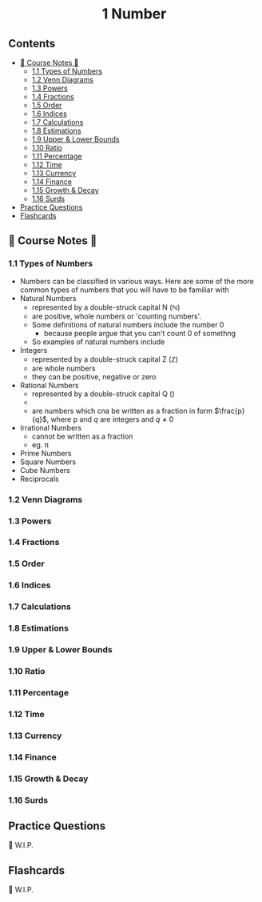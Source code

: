<h1 align="center">1 Number</h1>

## Contents
- [📖 Course Notes 📖](#CourseNotes)
  - [1.1 Types of Numbers](#1.1TypesofNumbers)
  - [1.2 Venn Diagrams](#1.2VennDiagrams)
  - [1.3 Powers](#1.3Powers)
  - [1.4 Fractions](#1.4Fractions)
  - [1.5 Order](#1.5Order)
  - [1.6 Indices](#1.6Indices)
  - [1.7 Calculations](#1.7Calculations)
  - [1.8 Estimations](#1.8Estimations)
  - [1.9 Upper & Lower Bounds](#1.9Upper&LowerBounds)
  - [1.10 Ratio](#1.10Ratio)
  - [1.11 Percentage](#1.11Percentage)
  - [1.12 Time](#1.12Time)
  - [1.13 Currency](#1.13Currency)
  - [1.14 Finance](#1.14Finance)
  - [1.15 Growth & Decay](#1.15Growth&Decay)
  - [1.16 Surds](#1.16Surds)
- [Practice Questions](#PracticeQuestions)
- [Flashcards](#Flashcards)

<a name="CourseNotes"></a>
## 📖 Course Notes 📖
<a name="1.1TypesofNumbers"></a>
### 1.1 Types of Numbers
* Numbers can be classified in various ways. Here are some of the more common types of numbers that you will have to be familiar with
* Natural Numbers
    * represented by a double-struck capital N (ℕ)
    * are positive, whole numbers or 'counting numbers'.
    * Some definitions of natural numbers include the number 0
        * because people argue that you can't count 0 of somethng
    * So examples of natural numbers include 
* Integers
    * represented by a double-struck capital Z (ℤ)
    * are whole numbers
    * they can be positive, negative or zero
* Rational Numbers
    * represented by a double-struck capital Q ()
    * 
    * are numbers which cna be written as a fraction in form $\frac{p}{q}$, where p and $q$ are integers and $q\neq0$
* Irrational Numbers
    * cannot be written as a fraction
    * eg. π
* Prime Numbers
* Square Numbers
* Cube Numbers
* Reciprocals

<a name="1.2VennDiagrams"></a>
### 1.2 Venn Diagrams


<a name="1.3Powers"></a>
### 1.3 Powers


<a name="1.4Fractions"></a>
### 1.4 Fractions



<a name="1.5Order"></a>
### 1.5 Order


<a name="1.6Indices"></a>
### 1.6 Indices


<a name="1.7Calculations"></a>
### 1.7 Calculations


<a name="1.8Estimations"></a>
### 1.8 Estimations

<a name="1.9Upper&LowerBounds"></a>
### 1.9 Upper & Lower Bounds

<a name="1.10Ratio"></a>
### 1.10 Ratio


<a name="1.11Percentage"></a>
### 1.11 Percentage


<a name="1.12Time"></a>
### 1.12 Time


<a name="1.13Currency"></a>
### 1.13 Currency


<a name="1.14Finance"></a>
### 1.14 Finance


<a name="1.15Growth&Decay"></a>
### 1.15 Growth & Decay


<a name="1.16Surds"></a>
### 1.16 Surds

<a name="PracticeQuestions"></a>
## Practice Questions
🚧 W.I.P.

<a name="Flashcards"></a>
## Flashcards
🚧 W.I.P.
